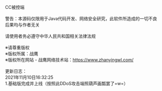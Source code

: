 CC被控端<br>
<br>
警告：本源码仅限用于Java代码开发、网络安全研究，此软件所造成的一切不良后果均与作者无关<br>
<br>
请使用者务必遵守中华人民共和国相关法律法规<br>
<br>
                                                ※请尊重版权<br>
                                                ※版权所属：战鹰<br>
                                                ※版权所在网站 - 战鹰网络技术站：https://www.zhanyingwl.com/<br>
<br>
更新日志：
<br>
2021年11月10日16:32:25<br>
1.基础版完成并上线（按照此DDoS攻击端照葫芦画瓢罢了=w=）<br>
